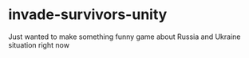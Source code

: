# invade-survivors-unity

Just wanted to make something funny game about Russia and Ukraine situation right now
